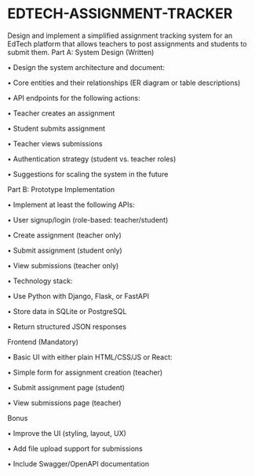 # EDTECH-ASSIGNMENT-TRACKER
Design and implement a simplified assignment tracking system for an EdTech platform that allows teachers to post assignments and students to submit them.
Part A: System Design (Written)

• Design the system architecture and document:

 • Core entities and their relationships (ER diagram or table descriptions)

 • API endpoints for the following actions:

 • Teacher creates an  assignment

 • Student submits assignment

 • Teacher views submissions

 • Authentication strategy (student vs. teacher roles)

 • Suggestions for scaling the system in the future

Part B: Prototype Implementation

• Implement at least the following APIs:

 • User signup/login (role-based: teacher/student)

 • Create assignment (teacher only)

 • Submit assignment (student only)

 • View submissions (teacher only)

• Technology stack:

 • Use Python with Django, Flask, or FastAPI

 • Store data in SQLite or PostgreSQL

 • Return structured JSON responses

Frontend (Mandatory)

• Basic UI with either plain HTML/CSS/JS or React:

 • Simple form for assignment creation (teacher)

 • Submit assignment page (student)

 • View submissions page (teacher)

Bonus

• Improve the UI (styling, layout, UX)

 • Add file upload support for submissions

 • Include Swagger/OpenAPI documentation
